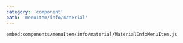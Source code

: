 ```yaml
---
category: 'component'
path: 'menuItem/info/material'
---
```


`embed:components/menuItem/info/material/MaterialInfoMenuItem.js`

